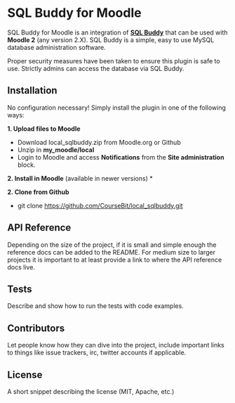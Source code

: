 # SQL Buddy for Moodle

SQL Buddy for Moodle is an integration of **[SQL Buddy](http://sqlbuddy.com/)** that can be used with **Moodle 2** (any version 2.X). SQL Buddy is a simple, easy to use MySQL database administration software.

Proper security measures have been taken to ensure this plugin is safe to use. Strictly admins can access the database via SQL Buddy.

## Installation

No configuration necessary! Simply install the plugin in one of the following ways:

**1. Upload files to Moodle**
* Download local_sqlbuddy.zip from Moodle.org or Github
* Unzip in **my_moodle/local**
* Login to Moodle and access **Notifications** from the **Site administration** block.

**2. Install in Moodle** (available in newer versions)
* 

**2. Clone from Github**
* git clone https://github.com/CourseBit/local_sqlbuddy.git

## API Reference

Depending on the size of the project, if it is small and simple enough the reference docs can be added to the README. For medium size to larger projects it is important to at least provide a link to where the API reference docs live.

## Tests

Describe and show how to run the tests with code examples.

## Contributors

Let people know how they can dive into the project, include important links to things like issue trackers, irc, twitter accounts if applicable.

## License

A short snippet describing the license (MIT, Apache, etc.)
